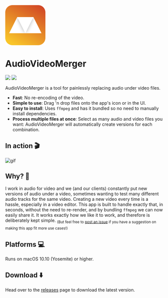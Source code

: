 <img src="assets/logo.png" title="AudioVideoMerger" alt="AudioVideoMerger logo" width="128">

# AudioVideoMerger

[![](https://github.com/kapoko/audio-video-merger/workflows/Build/badge.svg)](https://github.com/kapoko/audio-video-merger/actions)
[![](https://github.com/kapoko/audio-video-merger/workflows/Release/badge.svg)](https://github.com/kapoko/audio-video-merger/actions)

AudioVideoMerger is a tool for painlessly replacing audio under video files.

- **Fast**: No re-encoding of the video.
- **Simple to use**: Drag 'n drop files onto the app's icon or in the UI.
- **Easy to install**: Uses `ffmpeg` and has it bundled so no need to manually install dependencies.
- **Process multiple files at once**: Select as many audio and video files you want: AudioVideoMerger will automatically create versions for each combination.

## In action 🎬

![gif](https://i.imgur.com/CUIK93h.gif)

## Why? 🤨

I work in audio for video and we (and our clients) constantly put new versions of audio under a video, sometimes wanting to test many different audio tracks for the same video. Creating a new video every time is a hassle, especially in a video editor. This app is built to handle exactly that, in seconds, without the need to re-render, and by bundling `ffmpeg` we can now easily share it. It works exactly how we like it to work, and therefore is deliberately kept simple. <sub>(But feel free to [post an issue](https://github.com/kapoko/audio-video-merger/issues) if you have a suggestion on making this app fit more use cases!)</sub>

## Platforms 💻

Runs on macOS 10.10 (Yosemite) or higher.

## Download ⬇️

Head over to the [releases](https://github.com/kapoko/audio-video-merger/releases) page to download the latest version.